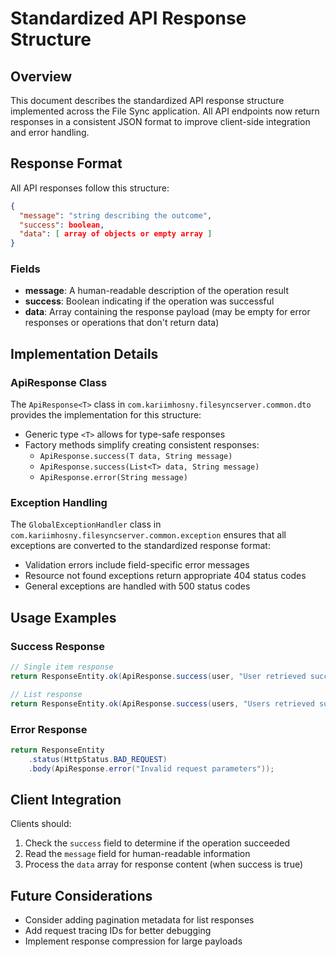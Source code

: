# Standardized API Response Structure

## Overview

This document describes the standardized API response structure implemented across the File Sync application. All API endpoints now return responses in a consistent JSON format to improve client-side integration and error handling.

## Response Format

All API responses follow this structure:

```json
{
  "message": "string describing the outcome",
  "success": boolean,
  "data": [ array of objects or empty array ]
}
```

### Fields

- **message**: A human-readable description of the operation result
- **success**: Boolean indicating if the operation was successful
- **data**: Array containing the response payload (may be empty for error responses or operations that don't return data)

## Implementation Details

### ApiResponse Class

The `ApiResponse<T>` class in `com.kariimhosny.filesyncserver.common.dto` provides the implementation for this structure:

- Generic type `<T>` allows for type-safe responses
- Factory methods simplify creating consistent responses:
  - `ApiResponse.success(T data, String message)`
  - `ApiResponse.success(List<T> data, String message)`
  - `ApiResponse.error(String message)`

### Exception Handling

The `GlobalExceptionHandler` class in `com.kariimhosny.filesyncserver.common.exception` ensures that all exceptions are converted to the standardized response format:

- Validation errors include field-specific error messages
- Resource not found exceptions return appropriate 404 status codes
- General exceptions are handled with 500 status codes

## Usage Examples

### Success Response

```java
// Single item response
return ResponseEntity.ok(ApiResponse.success(user, "User retrieved successfully"));

// List response
return ResponseEntity.ok(ApiResponse.success(users, "Users retrieved successfully"));
```

### Error Response

```java
return ResponseEntity
    .status(HttpStatus.BAD_REQUEST)
    .body(ApiResponse.error("Invalid request parameters"));
```

## Client Integration

Clients should:

1. Check the `success` field to determine if the operation succeeded
2. Read the `message` field for human-readable information
3. Process the `data` array for response content (when success is true)

## Future Considerations

- Consider adding pagination metadata for list responses
- Add request tracing IDs for better debugging
- Implement response compression for large payloads